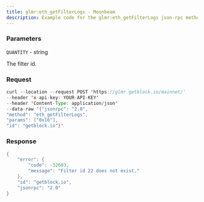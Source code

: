 ```yaml
---
title: glmr:eth_getFilterLogs - Moonbeam
description: Example code for the glmr:eth_getFilterLogs json-rpc method. Сomplete guide on how to use glmr:eth_getFilterLogs json-rpc in GetBlock.io Web3 documentation.
---
```


### Parameters


`QUANTITY` - string

The filter id.

### Request

``` java
curl --location --request POST 'https://glmr.getblock.io/mainnet/' 
--header 'x-api-key: YOUR-API-KEY' 
--header 'Content-Type: application/json' 
--data-raw '{"jsonrpc": "2.0",
"method": "eth_getFilterLogs",
"params": ["0x16"],
"id": "getblock.io"}'
```

###  Response

``` java
{
    "error": {
        "code": -32603,
        "message": "Filter id 22 does not exist."
    },
    "id": "getblock.io",
    "jsonrpc": "2.0"
}
```

